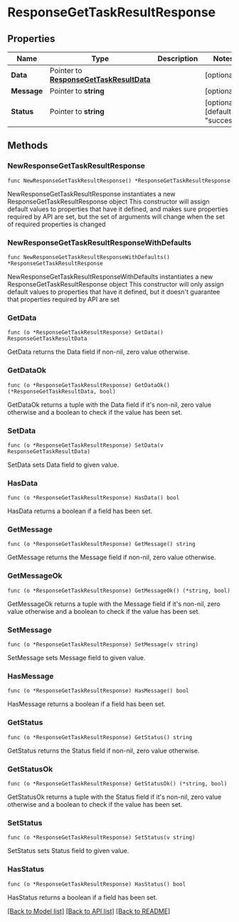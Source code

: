 # ResponseGetTaskResultResponse

## Properties

Name | Type | Description | Notes
------------ | ------------- | ------------- | -------------
**Data** | Pointer to [**ResponseGetTaskResultData**](ResponseGetTaskResultData.md) |  | [optional] 
**Message** | Pointer to **string** |  | [optional] 
**Status** | Pointer to **string** |  | [optional] [default to "success"]

## Methods

### NewResponseGetTaskResultResponse

`func NewResponseGetTaskResultResponse() *ResponseGetTaskResultResponse`

NewResponseGetTaskResultResponse instantiates a new ResponseGetTaskResultResponse object
This constructor will assign default values to properties that have it defined,
and makes sure properties required by API are set, but the set of arguments
will change when the set of required properties is changed

### NewResponseGetTaskResultResponseWithDefaults

`func NewResponseGetTaskResultResponseWithDefaults() *ResponseGetTaskResultResponse`

NewResponseGetTaskResultResponseWithDefaults instantiates a new ResponseGetTaskResultResponse object
This constructor will only assign default values to properties that have it defined,
but it doesn't guarantee that properties required by API are set

### GetData

`func (o *ResponseGetTaskResultResponse) GetData() ResponseGetTaskResultData`

GetData returns the Data field if non-nil, zero value otherwise.

### GetDataOk

`func (o *ResponseGetTaskResultResponse) GetDataOk() (*ResponseGetTaskResultData, bool)`

GetDataOk returns a tuple with the Data field if it's non-nil, zero value otherwise
and a boolean to check if the value has been set.

### SetData

`func (o *ResponseGetTaskResultResponse) SetData(v ResponseGetTaskResultData)`

SetData sets Data field to given value.

### HasData

`func (o *ResponseGetTaskResultResponse) HasData() bool`

HasData returns a boolean if a field has been set.

### GetMessage

`func (o *ResponseGetTaskResultResponse) GetMessage() string`

GetMessage returns the Message field if non-nil, zero value otherwise.

### GetMessageOk

`func (o *ResponseGetTaskResultResponse) GetMessageOk() (*string, bool)`

GetMessageOk returns a tuple with the Message field if it's non-nil, zero value otherwise
and a boolean to check if the value has been set.

### SetMessage

`func (o *ResponseGetTaskResultResponse) SetMessage(v string)`

SetMessage sets Message field to given value.

### HasMessage

`func (o *ResponseGetTaskResultResponse) HasMessage() bool`

HasMessage returns a boolean if a field has been set.

### GetStatus

`func (o *ResponseGetTaskResultResponse) GetStatus() string`

GetStatus returns the Status field if non-nil, zero value otherwise.

### GetStatusOk

`func (o *ResponseGetTaskResultResponse) GetStatusOk() (*string, bool)`

GetStatusOk returns a tuple with the Status field if it's non-nil, zero value otherwise
and a boolean to check if the value has been set.

### SetStatus

`func (o *ResponseGetTaskResultResponse) SetStatus(v string)`

SetStatus sets Status field to given value.

### HasStatus

`func (o *ResponseGetTaskResultResponse) HasStatus() bool`

HasStatus returns a boolean if a field has been set.


[[Back to Model list]](../README.md#documentation-for-models) [[Back to API list]](../README.md#documentation-for-api-endpoints) [[Back to README]](../README.md)


